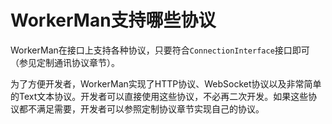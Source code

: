 # WorkerMan支持哪些协议

WorkerMan在接口上支持各种协议，只要符合```ConnectionInterface```接口即可（参见定制通讯协议章节）。

为了方便开发者，WorkerMan实现了HTTP协议、WebSocket协议以及非常简单的Text文本协议。开发者可以直接使用这些协议，不必再二次开发。如果这些协议都不满足需要，开发者可以参照定制协议章节实现自己的协议。
